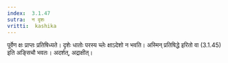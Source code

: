 ```yaml
---
index:  3.1.47
sutra:  न दृशः
vritti:  kashika 
---
```


पूर्वेण क्षः प्राप्तः प्रतिषिध्यते। दृशेः धातोः परस्य च्लेः क्षाऽदेशो न भवति। अस्मिन् प्रतिषिद्धे इरितो वा (3.1.45) इति अङ्सिचौ भवतः। अदर्शत्, अद्राक्षीत्।

